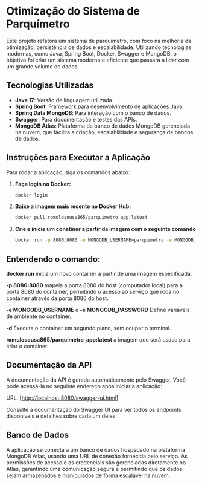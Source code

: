 # Otimização do Sistema de Parquímetro

Este projeto refatora um sistema de parquímetro, com foco na melhoria da otimização, persistência de dados e escalabilidade. Utilizando tecnologias modernas, como Java, Spring Boot, Docker, Swagger e MongoDB, o objetivo foi criar um sistema moderno e eficiente que passará a lidar com um grande volume de dados.


## Tecnologias Utilizadas

- **Java 17**: Versão de linguagem utilizada.
- **Spring Boot**: Framework para desenvolvimento de aplicações Java.
- **Spring Data MongoDB**: Para interação com o banco de dados.
- **Swagger**: Para documentação e testes das APIs.
- **MongoDB Atlas**: Plataforma de banco de dados MongoDB gerenciada na nuvem, que facilita a criação, escalabilidade e segurança de bancos de dados.

## Instruções para Executar a Aplicação

Para rodar a aplicação, siga os comandos abaixo:

1. **Faça login no Docker:**
   ```bash
   docker login

2. **Baixe a imagem mais recente no Docker Hub:**
     ```bash
    docker pull romulosousa865/parquimetro_app:latest

3. **Crie e inicie um conatiner a partir da imagem com o seguinte comando**
     ```bash
    docker run -p 8080:8080 -e MONGODB_USERNAME=parquimetro -e MONGODB_PASSWORD=passParquimetro -d romulosousa865/parquimetro_app:latest

## Entendendo o comando:
    
**docker run** inicia um novo container a partir de uma imagem especificada.

**-p 8080:8080**  mapeia a porta 8080 do host (computador local) para a porta 8080 do container, permitindo o acesso ao serviço que roda no container através da porta 8080 do host.

**-e MONGODB_USERNAME** e **-e MONGODB_PASSWORD**  Define variáveis de ambiente no container.

**-d** Executa o container em segundo plano, sem ocupar o terminal.

**romulosousa865/parquimetro_app:latest** a imagem que será usada para criar o container.

## Documentação da API

A documentação da API é gerada automaticamente pelo Swagger. Você pode acessá-la no seguinte endereço após iniciar a aplicação:

URL: [[http://localhost:8080/swagger-ui.html](http://localhost:8080/swagger-ui.html)]

Consulte a documentação do Swagger UI para ver todos os endpoints disponíveis e detalhes sobre cada um deles.

## Banco de Dados

A aplicação se conecta a um banco de dados hospedado na plataforma MongoDB Atlas, usando uma URL de conexão fornecida pelo serviço. As permissões de acesso e as credenciais são gerenciadas diretamente no Atlas, garantindo uma comunicação segura e permitindo que os dados sejam armazenados e manipulados de forma escalável na nuvem.
